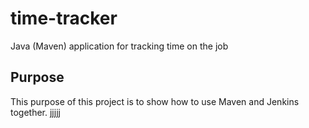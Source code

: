 # time-tracker
Java (Maven) application for tracking time on the job

## Purpose

This purpose of this project is to show how to use Maven and Jenkins together.
jjjjj

